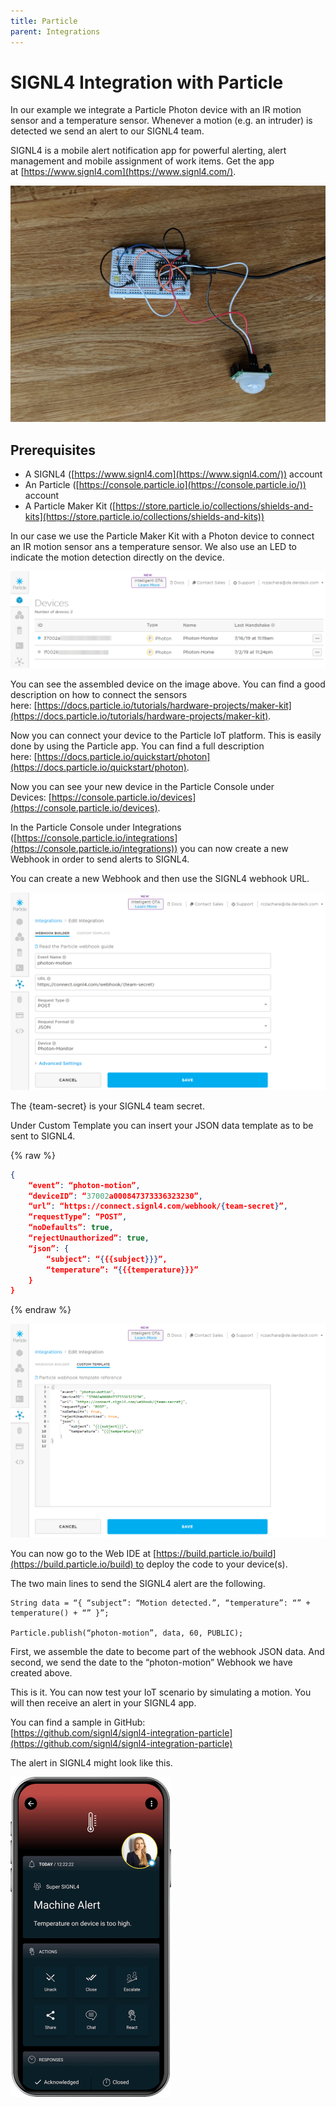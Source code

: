 ```yaml
---
title: Particle
parent: Integrations
---
```


# SIGNL4 Integration with Particle

In our example we integrate a Particle Photon device with an IR motion sensor and a temperature sensor. Whenever a motion (e.g. an intruder) is detected we send an alert to our SIGNL4 team.

SIGNL4 is a mobile alert notification app for powerful alerting, alert management and mobile assignment of work items. Get the app at [https://www.signl4.com](https://www.signl4.com/).

![Particle Setup](particle-photon.jpg)

## Prerequisites
- A SIGNL4 ([https://www.signl4.com](https://www.signl4.com/)) account
- An Particle ([https://console.particle.io](https://console.particle.io/)) account
- A Particle Maker Kit ([https://store.particle.io/collections/shields-and-kits](https://store.particle.io/collections/shields-and-kits))

In our case we use the Particle Maker Kit with a Photon device to connect an IR motion sensor ans a temperature sensor. We also use an LED to indicate the motion detection directly on the device.

![Particle Devices](particle-devices.png)

You can see the assembled device on the image above. You can find a good description on how to connect the sensors here: [https://docs.particle.io/tutorials/hardware-projects/maker-kit](https://docs.particle.io/tutorials/hardware-projects/maker-kit).

Now you can connect your device to the Particle IoT platform. This is easily done by using the Particle app. You can find a full description here: [https://docs.particle.io/quickstart/photon](https://docs.particle.io/quickstart/photon).

Now you can see your new device in the Particle Console under Devices: [https://console.particle.io/devices](https://console.particle.io/devices).

In the Particle Console under Integrations ([https://console.particle.io/integrations](https://console.particle.io/integrations)) you can now create a new Webhook in order to send alerts to SIGNL4.

You can create a new Webhook and then use the SIGNL4 webhook URL.

![Particle Webhook 1](particle-webhook1.png)

The {team-secret} is your SIGNL4 team secret.

Under Custom Template you can insert your JSON data template as to be sent to SIGNL4.

{% raw %}
```json
{
    “event”: “photon-motion”,
    “deviceID”: “37002a000847373336323230”,
    “url”: “https://connect.signl4.com/webhook/{team-secret}”,
    “requestType”: “POST”,
    “noDefaults”: true,
    “rejectUnauthorized”: true,
    “json”: {
        “subject”: “{{{subject}}}”,
        “temperature”: “{{{temperature}}}”
    }
}
```
{% endraw %}

![Particle Webhook 2](particle-webhook2.png)

You can now go to the Web IDE at [https://build.particle.io/build](https://build.particle.io/build) to deploy the code to your device(s).

The two main lines to send the SIGNL4 alert are the following.

```
String data = “{ “subject”: “Motion detected.”, “temperature”: “” + temperature() + “” }”;

Particle.publish(“photon-motion”, data, 60, PUBLIC); 
```

First, we assemble the date to become part of the webhook JSON data. And second, we send the date to the “photon-motion” Webhook we have created above.

This is it. You can now test your IoT scenario by simulating a motion. You will then receive an alert in your SIGNL4 app.

You can find a sample in GitHub:  
[https://github.com/signl4/signl4-integration-particle](https://github.com/signl4/signl4-integration-particle)

The alert in SIGNL4 might look like this.

![SIGNL4 Alert](signl4-iot.png)

